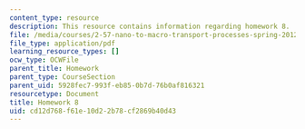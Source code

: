 ```yaml
---
content_type: resource
description: This resource contains information regarding homework 8.
file: /media/courses/2-57-nano-to-macro-transport-processes-spring-2012/cd12d768f61e10d22b78cf2869b40d43_MIT2_57S12_hw_8.pdf
file_type: application/pdf
learning_resource_types: []
ocw_type: OCWFile
parent_title: Homework
parent_type: CourseSection
parent_uid: 5928fec7-993f-eb85-0b7d-76b0af816321
resourcetype: Document
title: Homework 8
uid: cd12d768-f61e-10d2-2b78-cf2869b40d43
---
```

